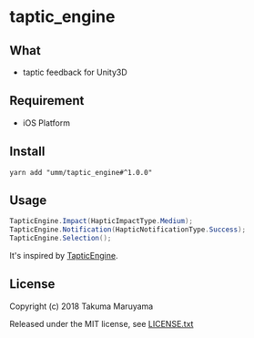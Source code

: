 # taptic_engine

## What

* taptic feedback for Unity3D

## Requirement

* iOS Platform

## Install

```shell
yarn add "umm/taptic_engine#^1.0.0"
```

## Usage

```csharp
TapticEngine.Impact(HapticImpactType.Medium);
TapticEngine.Notification(HapticNotificationType.Success);
TapticEngine.Selection();
```

It's inspired by [TapticEngine](https://github.com/WorldDownTown/TapticEngine). 

## License

Copyright (c) 2018 Takuma Maruyama

Released under the MIT license, see [LICENSE.txt](LICENSE.txt)

